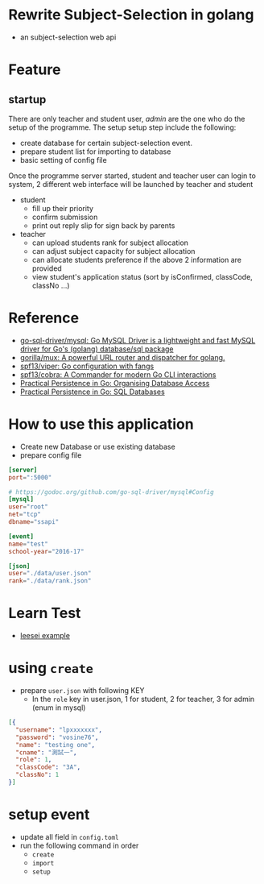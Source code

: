 # Rewrite Subject-Selection in golang

- an subject-selection web api



# Feature
## startup
There are only teacher and student user, *admin* are the one who do the setup of the programme. The setup setup step include the following:
  - create database for certain subject-selection event.
  - prepare student list for importing to database
  - basic setting of config file

Once the programme server started, student and teacher user can login to system, 2 different web interface will be launched by teacher and student
- student
  - fill up their priority
  - confirm submission
  - print out reply slip for sign back by parents
- teacher
  - can upload students rank for subject allocation
  - can adjust subject capacity for subject allocation
  - can allocate students preference if the above 2 information are provided
  - view student's application status (sort by isConfirmed, classCode, classNo ...)

# Reference

- [go-sql-driver/mysql: Go MySQL Driver is a lightweight and fast MySQL driver for Go's (golang) database/sql package](https://github.com/go-sql-driver/mysql)
- [gorilla/mux: A powerful URL router and dispatcher for golang.](https://github.com/gorilla/mux)
- [spf13/viper: Go configuration with fangs](https://github.com/spf13/viper)
- [spf13/cobra: A Commander for modern Go CLI interactions](https://github.com/spf13/cobra/)
- [Practical Persistence in Go: Organising Database Access](http://www.alexedwards.net/blog/organising-database-access)
- [Practical Persistence in Go: SQL Databases](http://www.alexedwards.net/blog/practical-persistence-sql)



# How to use this application
- Create new Database or use existing database
- prepare config file

``` toml
[server]
port=":5000"

# https://godoc.org/github.com/go-sql-driver/mysql#Config
[mysql]
user="root"
net="tcp"
dbname="ssapi"

[event]
name="test"
school-year="2016-17"

[json]
user="./data/user.json"
rank="./data/rank.json"
```

# Learn Test
- [leesei example](https://github.com/leesei/openslide-prop2json)

# using `create`

- prepare `user.json` with following KEY
  + In the `role` key in user.json, 1 for student, 2 for teacher, 3 for admin (enum in mysql)

```json
[{
  "username": "lpxxxxxxx",
  "password": "vosine76",
  "name": "testing one",
  "cname": "測試一",
  "role": 1,
  "classCode": "3A",
  "classNo": 1
}]
```


# setup event
- update all field in `config.toml`
- run the following command in order
  + `create`
  + `import`
  + `setup`
